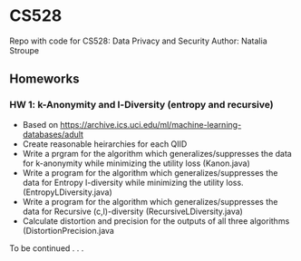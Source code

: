 # CS528
Repo with code for CS528: Data Privacy and Security
Author: Natalia Stroupe

## Homeworks
### HW 1: k-Anonymity and l-Diversity (entropy and recursive)
- Based on https://archive.ics.uci.edu/ml/machine-learning-databases/adult
- Create reasonable heirarchies for each QIID
- Write a prgram for the algorithm which generalizes/suppresses the data for k-anonymity while minimizing the utility loss (Kanon.java)
- Write a program for the algorithm which generalizes/suppresses the data for Entropy l-diversity while minimizing the utility loss. (EntropyLDiversity.java)
- Write a program for the algorithm which generalizes/suppresses the data for Recursive (c,l)-diversity (RecursiveLDiversity.java)
- Calculate distortion and precision for the outputs of all three algorithms (DistortionPrecision.java

To be continued . . . 
